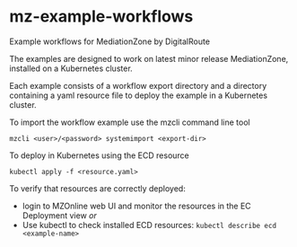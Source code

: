 # mz-example-workflows
Example workflows for MediationZone by DigitalRoute

The examples are designed to work on latest minor release MediationZone, installed on a Kubernetes cluster.

Each example consists of a workflow export directory and a directory containing a yaml resource file to deploy the example in a Kubernetes cluster.

To import the workflow example use the mzcli command line tool

`mzcli <user>/<password> systemimport <export-dir>`

To deploy in Kubernetes using the ECD resource

`kubectl apply -f <resource.yaml>`

To verify that resources are correctly deployed:

* login to MZOnline web UI and monitor the resources in the EC Deployment view
*or*
* Use kubectl to check installed ECD resources: `kubectl describe ecd <example-name>`

